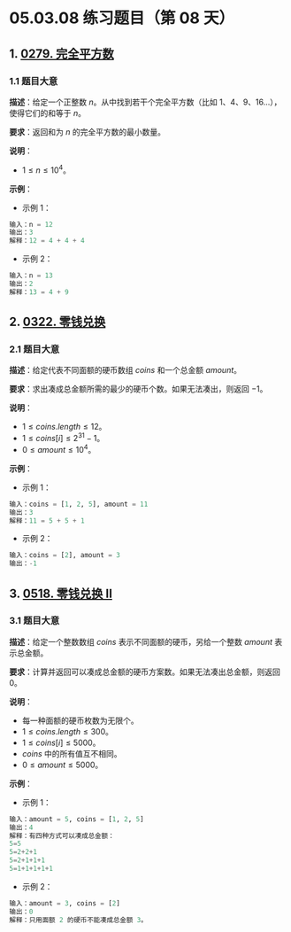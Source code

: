 # 05.03.08 练习题目（第 08 天）

## 1. [0279. 完全平方数](https://leetcode.cn/problems/perfect-squares/)

### 1.1 题目大意

**描述**：给定一个正整数 $n$。从中找到若干个完全平方数（比如 $1、4、9、16…$），使得它们的和等于 $n$。

**要求**：返回和为 $n$ 的完全平方数的最小数量。

**说明**：

- $1 \le n \le 10^4$。

**示例**：

- 示例 1：

```python
输入：n = 12
输出：3 
解释：12 = 4 + 4 + 4
```

- 示例 2：

```python
输入：n = 13
输出：2
解释：13 = 4 + 9
```

## 2. [0322. 零钱兑换](https://leetcode.cn/problems/coin-change/)

### 2.1 题目大意

**描述**：给定代表不同面额的硬币数组 $coins$ 和一个总金额 $amount$。

**要求**：求出凑成总金额所需的最少的硬币个数。如果无法凑出，则返回 $-1$。

**说明**：

- $1 \le coins.length \le 12$。
- $1 \le coins[i] \le 2^{31} - 1$。
- $0 \le amount \le 10^4$。

**示例**：

- 示例 1：

```python
输入：coins = [1, 2, 5], amount = 11
输出：3 
解释：11 = 5 + 5 + 1
```

- 示例 2：

```python
输入：coins = [2], amount = 3
输出：-1
```

## 3. [0518. 零钱兑换 II](https://leetcode.cn/problems/coin-change-2/)

### 3.1 题目大意

**描述**：给定一个整数数组 $coins$ 表示不同面额的硬币，另给一个整数 $amount$ 表示总金额。

**要求**：计算并返回可以凑成总金额的硬币方案数。如果无法凑出总金额，则返回 $0$。

**说明**：

- 每一种面额的硬币枚数为无限个。
- $1 \le coins.length \le 300$。
- $1 \le coins[i] \le 5000$。
- $coins$ 中的所有值互不相同。
- $0 \le amount \le 5000$。

**示例**：

- 示例 1：

```python
输入：amount = 5, coins = [1, 2, 5]
输出：4
解释：有四种方式可以凑成总金额：
5=5
5=2+2+1
5=2+1+1+1
5=1+1+1+1+1
```

- 示例 2：

```python
输入：amount = 3, coins = [2]
输出：0
解释：只用面额 2 的硬币不能凑成总金额 3。
```
